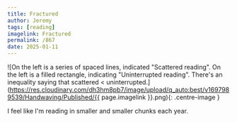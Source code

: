 ```yaml
---
title: Fractured
author: Jeremy
tags: [reading]
imagelink: Fractured
permalink: /867
date: 2025-01-11
---
```


![On the left is a series of spaced lines, indicated "Scattered reading". On the left is a filled rectangle, indicating "Uninterrupted reading". There's an inequality saying that scattered < uninterrupted.](https://res.cloudinary.com/dh3hm8pb7/image/upload/q_auto:best/v1697989539/Handwaving/Published/{{ page.imagelink }}.png){: .centre-image }

I feel like I'm reading in smaller and smaller chunks each year.
